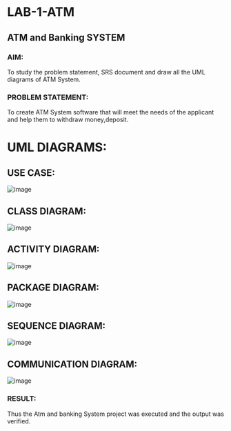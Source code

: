 # LAB-1-ATM
## ATM and Banking SYSTEM
### AIM: 
To study the problem statement, SRS document and draw all the UML diagrams of ATM
System.
### PROBLEM STATEMENT:
To create ATM System software that will meet the needs of the applicant and help them
to withdraw money,deposit.

# UML DIAGRAMS:

## USE CASE:
![image](https://github.com/user-attachments/assets/c71218e4-21a9-4c72-a4ec-d2b2d64810a3)

## CLASS DIAGRAM:
![image](https://github.com/user-attachments/assets/c3955a13-30b8-4d04-953c-d616fc28381c)

## ACTIVITY DIAGRAM:
![image](https://github.com/user-attachments/assets/a39353ce-a3f9-40d1-b022-b3c46027b9fe)

## PACKAGE DIAGRAM:
![image](https://github.com/user-attachments/assets/137afe45-7482-4943-8396-235c1ba15afd)

## SEQUENCE DIAGRAM:
![image](https://github.com/user-attachments/assets/a8394dae-f1df-4df9-854e-da1bb94ae238)

## COMMUNICATION DIAGRAM:
![image](https://github.com/user-attachments/assets/11ebc9ce-2cac-46fe-a559-0a936c7a6ad5)


### RESULT: 
Thus the Atm and banking System project was executed and the output was verified.
